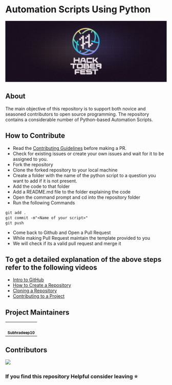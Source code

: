 # Automation Scripts Using Python

![](banner.png)

## About

The main objective of this repository is to support both novice and seasoned contributors to open source programming. The repository contains a considerable number of Python-based Automation Scripts.

## How to Contribute

- Read the [Contributing Guidelines](Contruibuting.md) before making a PR.
- Check for existing issues or create your own issues and wait for it to be assigned to you.
- Fork the repository
- Clone the forked repository to your local machine
- Create a folder with the name of the python script to a question you want to add if it is not present.
- Add the code to that folder
- Add a README.md file to the folder explaining the code
- Open the command prompt and cd into the repository folder
- Run the following Commands

```
git add .
git commit -m"<Name of your script>"
git push
```

- Come back to Github and Open a Pull Request
- While making Pull Request maintain the template provided to you
- We will check if its a valid pull request and merge it

## To get a detailed explanation of the above steps refer to the following videos

- [Intro to GitHub](https://youtu.be/wTTek8P2VB4)
- [How to Create a Repository](https://youtu.be/o6T5F7-SOAo)
- [Cloning a Repository](https://youtu.be/oYselL5G280)
- [Contributing to a Project](https://youtu.be/4vq07q7g2xE)

## Project Maintainers

<table align="center">
	<tr >
    <td align="center">
            <a href="https://github.com/Subhradeep10">
              <img src="https://avatars3.githubusercontent.com/u/70656957?v=4" width="100px" alt=""/><br />
              <sub><b>Subhradeep10</b></sub>
            </a>
   </td>
  </tr>
</table>

## Contributors

<a href="https://github.com/subhradeep10/Automation-Scripts-Using-Python/graphs/contributors">
  <img src="https://contrib.rocks/image?repo=subhradeep10/Automation-Scripts-Using-Python" />
</a>

### If you find this repository Helpful consider leaving ⭐

